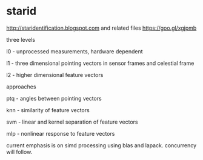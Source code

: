 # starid
http://staridentification.blogspot.com and related files https://goo.gl/xgjpmb

three levels

l0 - unprocessed measurements, hardware dependent

l1 - three dimensional pointing vectors in sensor frames and celestial frame

l2 - higher dimensional feature vectors

approaches

ptq - angles between pointing vectors

knn - similarity of feature vectors

svm - linear and kernel separation of feature vectors

mlp - nonlinear response to feature vectors

current emphasis is on simd processing using blas and lapack. concurrency will follow.
